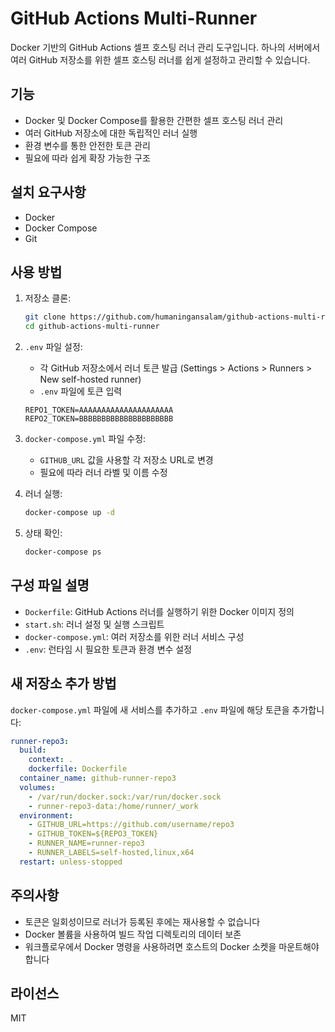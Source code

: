 # GitHub Actions Multi-Runner

Docker 기반의 GitHub Actions 셀프 호스팅 러너 관리 도구입니다. 하나의 서버에서 여러 GitHub 저장소를 위한 셀프 호스팅 러너를 쉽게 설정하고 관리할 수 있습니다.

## 기능

- Docker 및 Docker Compose를 활용한 간편한 셀프 호스팅 러너 관리
- 여러 GitHub 저장소에 대한 독립적인 러너 실행
- 환경 변수를 통한 안전한 토큰 관리
- 필요에 따라 쉽게 확장 가능한 구조

## 설치 요구사항

- Docker
- Docker Compose
- Git

## 사용 방법

1. 저장소 클론:
   ```bash
   git clone https://github.com/humaningansalam/github-actions-multi-runner.git
   cd github-actions-multi-runner
   ```

2. `.env` 파일 설정:
   - 각 GitHub 저장소에서 러너 토큰 발급 (Settings > Actions > Runners > New self-hosted runner)
   - `.env` 파일에 토큰 입력
   ```
   REPO1_TOKEN=AAAAAAAAAAAAAAAAAAAAA
   REPO2_TOKEN=BBBBBBBBBBBBBBBBBBBBB
   ```

3. `docker-compose.yml` 파일 수정:
   - `GITHUB_URL` 값을 사용할 각 저장소 URL로 변경
   - 필요에 따라 러너 라벨 및 이름 수정

4. 러너 실행:
   ```bash
   docker-compose up -d
   ```

5. 상태 확인:
   ```bash
   docker-compose ps
   ```

## 구성 파일 설명

- `Dockerfile`: GitHub Actions 러너를 실행하기 위한 Docker 이미지 정의
- `start.sh`: 러너 설정 및 실행 스크립트
- `docker-compose.yml`: 여러 저장소를 위한 러너 서비스 구성
- `.env`: 런타임 시 필요한 토큰과 환경 변수 설정

## 새 저장소 추가 방법

`docker-compose.yml` 파일에 새 서비스를 추가하고 `.env` 파일에 해당 토큰을 추가합니다:

```yaml
runner-repo3:
  build:
    context: .
    dockerfile: Dockerfile
  container_name: github-runner-repo3
  volumes:
    - /var/run/docker.sock:/var/run/docker.sock
    - runner-repo3-data:/home/runner/_work
  environment:
    - GITHUB_URL=https://github.com/username/repo3
    - GITHUB_TOKEN=${REPO3_TOKEN}
    - RUNNER_NAME=runner-repo3
    - RUNNER_LABELS=self-hosted,linux,x64
  restart: unless-stopped
```

## 주의사항

- 토큰은 일회성이므로 러너가 등록된 후에는 재사용할 수 없습니다
- Docker 볼륨을 사용하여 빌드 작업 디렉토리의 데이터 보존
- 워크플로우에서 Docker 명령을 사용하려면 호스트의 Docker 소켓을 마운트해야 합니다

## 라이선스

MIT

